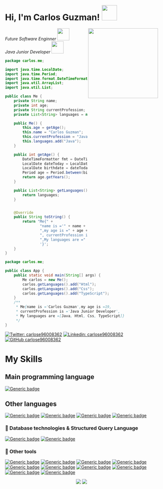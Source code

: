 <h1> Hi, I'm Carlos Guzman!  <img src="https://media.giphy.com/media/ZVik7pBtu9dNS/giphy.gif" width="50"> </h1>

<img src="https://media.giphy.com/media/cIn5fTcjnKhStIeAef/giphy.gif" width="230" align="right">

<p>
  <em> Future Software Enginner <img src="https://media.giphy.com/media/fYSnHlufseco8Fh93Z/giphy.gif" width="40">
  </br>
  Java Junior Developer <img src="https://media.giphy.com/media/WUlplcMpOCEmTGBtBW/giphy.gif" width="40"> 
  </em>
</p>

```java
package carlos.me;

import java.time.LocalDate;
import java.time.Period;
import java.time.format.DateTimeFormatter;
import java.util.ArrayList;
import java.util.List;

public class Me {
    private String name;
    private int age;
    private String currentProfession;
    private List<String> languages = new ArrayList<String>();

    public Me() {
        this.age = getAge();
        this.name = "Carlos Guzman";
        this.currentProfession = "Java Junior Developer";
        this.languages.add("Java");
    }

    public int getAge() {
        DateTimeFormatter fmt = DateTimeFormatter.ofPattern("dd/MM/yyyy");
        LocalDate dateToday = LocalDate.now();
        LocalDate birthdate = dateToday.parse("02/05/2001", fmt);
        Period age = Period.between(birthdate, dateToday);
        return age.getYears();
    }

    public List<String> getLanguages() {
        return languages;
    }


    @Override
    public String toString() {
        return "Me{" +
                "name is ='" + name + '\'' +
                ",my age is =" + age +
                ", currentProfession is ='" + currentProfession + '\'' +
                ",My languages are =" + languages +
                '}';
    }
}
```

```java
package carlos.me;

public class App {
    public static void main(String[] args) {
        Me carlos = new Me();
        carlos.getLanguages().add("Html");
        carlos.getLanguages().add("Css");
        carlos.getLanguages().add("TypeScript");
    }
    /**
     * Me{name is ='Carlos Guzman',my age is =19, 
     * currentProfession is ='Java Junior Developer',
     * My languages are =[Java, Html, Css, TypeScript]}
     */
}    
```

[![Twitter: carlose96008362](https://img.shields.io/twitter/follow/carlose96008362?style=social)](https://twitter.com/carlose96008362)
[![Linkedin: carlose96008362](https://img.shields.io/badge/-carlos-blue?style=flat-square&logo=Linkedin&logoColor=white&link=https://www.linkedin.com/in/carlos-esteban-guzman-baquero-012606199/)](https://www.linkedin.com/in/carlos-esteban-guzman-baquero-012606199/)
[![GitHub carlose96008362](https://img.shields.io/github/followers/ceguzman?label=follow&style=social)](https://github.com/ceguzman)

# My Skills

## Main programming language

[![Generic badge](https://img.shields.io/badge/Java-✓-brightgreen.svg?style=flat&logo=java&labelColor=black)](https://sdkman.io/)

## Other languages
[![Generic badge](https://img.shields.io/badge/HTML5-✓-brightgreen.svg?style=flat&logo=html5&labelColor=black)](https://developer.mozilla.org/es/docs/Web/HTML)
[![Generic badge](https://img.shields.io/badge/CSS-✓-brightgreen.svg?style=flat&logo=css3&labelColor=orange)](https://developer.mozilla.org/es/docs/Web/CSS)
[![Generic badge](https://img.shields.io/badge/JavaScript-✓-brightgreen.svg?style=flat&logo=javascript&labelColor=black)](https://javascript.info/)
[![Generic badge](https://img.shields.io/badge/TypeScript-✓-brightgreen.svg?style=flat&logo=typescript&labelColor=blue)](https://www.typescriptlang.org/docs/home.html)

### :minidisc: Database technologies & Structured Query Language
[![Generic badge](https://img.shields.io/badge/MySQL-✓-brightgreen.svg?style=flat&labelColor=black&logo=mysql)](https://www.mysql.com/)
[![Generic badge](https://img.shields.io/badge/Postgres-✓-brightgreen.svg?style=flat&labelColor=blue&logo=postgresql)](https://www.postgresql.org/)

### :pushpin: Other tools

[![Generic badge](https://img.shields.io/badge/GIT-✓-brightgreen.svg?style=flat&logo=git&labelColor=blue)](https://git-scm.com/)
[![Generic badge](https://img.shields.io/badge/Gitkraken-✓-brightgreen.svg?style=flat&logo=gitkraken&labelColor=black)](https://www.gitkraken.com/)
[![Generic badge](https://img.shields.io/badge/AWS-✓-brightgreen.svg?style=flat&logo=amazon-aws&labelColor=black)](https://aws.amazon.com/es/)
[![Generic badge](https://img.shields.io/badge/Windows-✓-brightgreen.svg?style=flat&logo=windows&labelColor=blue)](https://www.microsoft.com/es-co/windows)
[![Generic badge](https://img.shields.io/badge/Bash-✓-brightgreen.svg?style=flat&logo=gnu-bash&labelColor=black)](https://www.gnu.org/software/bash/manual/bash.html)
[![Generic badge](https://img.shields.io/badge/Eclipse-✓-brightgreen.svg?style=flat&logo=eclipse&labelColor=black)](https://www.eclipse.org/)
[![Generic badge](https://img.shields.io/badge/Vscode-✓-brightgreen.svg?style=flat&logo=visual-studio-code&labelColor=blue)](https://code.visualstudio.com/)
[![Generic badge](https://img.shields.io/badge/NetBeans-✓-brightgreen.svg?style=flat&logo=apache-netbeans-ide&labelColor=black)](https://netbeans.org/)
[![Generic badge](https://img.shields.io/badge/IntelliJ-✓-brightgreen.svg?style=flat&logo=intellij-idea&labelColor=red)](https://www.jetbrains.com/es-es/idea/)
[![Generic badge](https://img.shields.io/badge/WebStorm-✓-brightgreen.svg?style=flat&logo=webstorm&labelColor=orange)](https://www.jetbrains.com/es-es/webstorm/)

<p align = "center">
<img src="https://github-readme-stats-git-master.zephirorb.vercel.app/api?username=ceguzman&show_icons=true&theme=dracula&count_private=true&hide_title=false&hide=stars&line_height=29"/>

<img src="https://github-readme-stats-git-master.zephirorb.vercel.app/api/top-langs/?username=ceguzman&layout=compact&theme=dracula&card_width=250&hide=PureBasic,Ruby,TSQL,Papyrus,PLpgSQL&hide_title=false"/>
</p>
  


